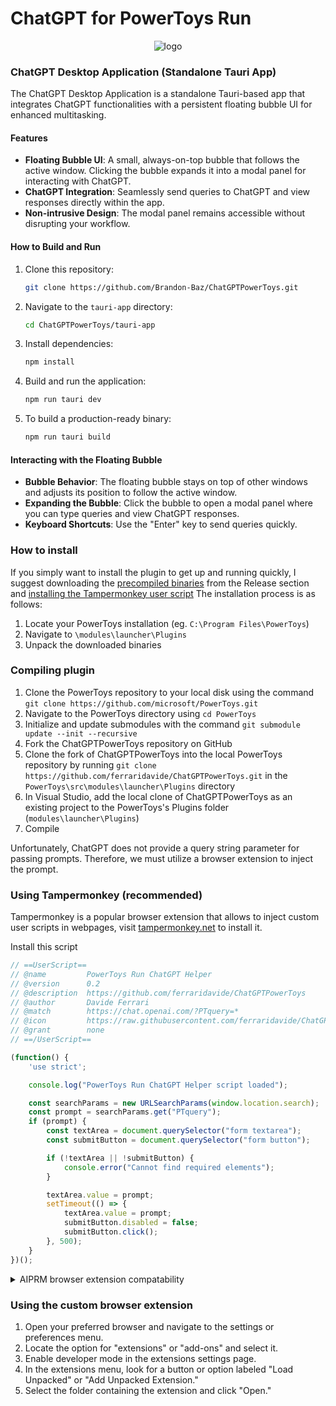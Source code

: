 # ChatGPT for PowerToys Run
<p align="center">
    <img alt="logo" src="./demo.gif">
</p>

### ChatGPT Desktop Application (Standalone Tauri App)
The ChatGPT Desktop Application is a standalone Tauri-based app that integrates ChatGPT functionalities with a persistent floating bubble UI for enhanced multitasking.

#### Features
- **Floating Bubble UI**: A small, always-on-top bubble that follows the active window. Clicking the bubble expands it into a modal panel for interacting with ChatGPT.
- **ChatGPT Integration**: Seamlessly send queries to ChatGPT and view responses directly within the app.
- **Non-intrusive Design**: The modal panel remains accessible without disrupting your workflow.

#### How to Build and Run
1. Clone this repository:
   ```bash
   git clone https://github.com/Brandon-Baz/ChatGPTPowerToys.git
   ```
2. Navigate to the `tauri-app` directory:
   ```bash
   cd ChatGPTPowerToys/tauri-app
   ```
3. Install dependencies:
   ```bash
   npm install
   ```
4. Build and run the application:
   ```bash
   npm run tauri dev
   ```
5. To build a production-ready binary:
   ```bash
   npm run tauri build
   ```

#### Interacting with the Floating Bubble
- **Bubble Behavior**: The floating bubble stays on top of other windows and adjusts its position to follow the active window.
- **Expanding the Bubble**: Click the bubble to open a modal panel where you can type queries and view ChatGPT responses.
- **Keyboard Shortcuts**: Use the "Enter" key to send queries quickly.

### How to install
If you simply want to install the plugin to get up and running quickly, I suggest downloading the [precompiled binaries](https://github.com/ferraridavide/ChatGPTPowerToys/releases) from the Release section and [installing the Tampermonkey user script](#using-tampermonkey-recommended)
The installation process is as follows:
1. Locate your PowerToys installation (eg. `C:\Program Files\PowerToys`)
1. Navigate to `\modules\launcher\Plugins`
1. Unpack the downloaded binaries

### Compiling plugin
1. Clone the PowerToys repository to your local disk using the command `git clone https://github.com/microsoft/PowerToys.git`
1. Navigate to the PowerToys directory using `cd PowerToys`
1. Initialize and update submodules with the command `git submodule update --init --recursive`
1. Fork the ChatGPTPowerToys repository on GitHub
1. Clone the fork of ChatGPTPowerToys into the local PowerToys repository by running `git clone https://github.com/ferraridavide/ChatGPTPowerToys.git` in the `PowerToys\src\modules\launcher\Plugins` directory
1. In Visual Studio, add the local clone of ChatGPTPowerToys as an existing project to the PowerToys's Plugins folder (`modules\launcher\Plugins`)
1. Compile

Unfortunately, ChatGPT does not provide a query string parameter for passing prompts. Therefore, we must utilize a browser extension to inject the prompt.

### Using Tampermonkey (recommended)
Tampermonkey is a popular browser extension that allows to inject custom user scripts in webpages, visit [tampermonkey.net](https://www.tampermonkey.net/) to install it.

Install this script
```javascript
// ==UserScript==
// @name         PowerToys Run ChatGPT Helper
// @version      0.2
// @description  https://github.com/ferraridavide/ChatGPTPowerToys
// @author       Davide Ferrari
// @match        https://chat.openai.com/?PTquery=*
// @icon         https://raw.githubusercontent.com/ferraridavide/ChatGPTPowerToys/master/src/PowerToys.ChatGPT.BrowserExtension/icons/icon128.png
// @grant        none
// ==/UserScript==

(function() {
    'use strict';

    console.log("PowerToys Run ChatGPT Helper script loaded");

    const searchParams = new URLSearchParams(window.location.search);
    const prompt = searchParams.get("PTquery");
    if (prompt) {
        const textArea = document.querySelector("form textarea");
        const submitButton = document.querySelector("form button");

        if (!textArea || !submitButton) {
            console.error("Cannot find required elements");
        }

        textArea.value = prompt;
        setTimeout(() => {
            textArea.value = prompt;
            submitButton.disabled = false;
            submitButton.click();
        }, 500);
    }
})();
```


<details>
  <summary>AIPRM browser extension compatability</summary>
  Thanks to @babico for providing this modified script!

 ```javascript
// ==UserScript==
// @name         PowerToys Run ChatGPT Helper
// @version      0.2
// @description  https://github.com/ferraridavide/ChatGPTPowerToys
// @author       Davide Ferrari
// @match        https://chat.openai.com/?PTquery=*
// @icon         https://raw.githubusercontent.com/ferraridavide/ChatGPTPowerToys/master/src/PowerToys.ChatGPT.BrowserExtension/icons/icon128.png
// @grant        none
// ==/UserScript==

(function() {
    'use strict';

    console.log("PowerToys Run ChatGPT Helper script loaded");

    const searchParams = new URLSearchParams(window.location.search);
    const prompt = searchParams.get("PTquery");

    if (prompt) {
        setTimeout(() => {
            const textArea = document.querySelector("form textarea");
            const submitButton = document.querySelectorAll("form button")[1]; // AIPRM add another button so change with the second button

            if (!textArea || !submitButton) {
                console.error("Cannot find required elements");
            }

            textArea.value = prompt;
            submitButton.disabled = false;
            submitButton.click();
        }, 500);
    }
})();
```
</details>

### Using the custom browser extension
1. Open your preferred browser and navigate to the settings or preferences menu.
1. Locate the option for "extensions" or "add-ons" and select it.
1. Enable developer mode in the extensions settings page.
1. In the extensions menu, look for a button or option labeled "Load Unpacked" or "Add Unpacked Extension."
1. Select the folder containing the extension and click "Open."